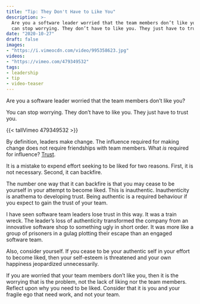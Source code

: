 ```yaml
---
title: "Tip: They Don't Have to Like You"
description: >-
  Are you a software leader worried that the team members don’t like you?  You
  can stop worrying. They don’t have to like you. They just have to trust you.
date: "2020-10-27"
draft: false
images:
- "https://i.vimeocdn.com/video/995358623.jpg"
videos:
- "https://vimeo.com/479349532"
tags:
- leadership
- tip
- video-teaser
---
```



Are you a software leader worried that the team members don’t like you?

You can stop worrying. They don’t have to like you. They just have to trust
you.

<!--more-->


{{< tallVimeo 479349532 >}}

By definition, leaders make change. The influence required for making change
does not require friendships with team members. What _is_ required for
influence? [Trust](/blog/trust/).

It is a mistake to expend effort seeking to be liked for two reasons. First, it
is not necessary. Second, it can backfire.

The number one way that it can backfire is that you may cease to be yourself in
your attempt to become liked. This is inauthentic. Inauthenticity is anathema
to developing trust. Being authentic is a required behaviour if you expect to
gain the trust of your team.

I have seen software team leaders lose trust in this way. It was a train wreck.
The leader’s loss of authenticity transformed the company from an innovative
software shop to something ugly in short order. It was more like a group of
prisoners in a gulag plotting their escape than an engaged software team.

Also, consider yourself. If you cease to be your authentic self in your effort
to become liked, then your self-esteem is threatened and your own happiness
jeopardized unnecessarily.

If you are worried that your team members don’t like you, then it is the
worrying that is the problem, not the lack of liking nor the team members.
Reflect upon why you need to be liked. Consider that it is you and your fragile
ego that need work, and not your team.
